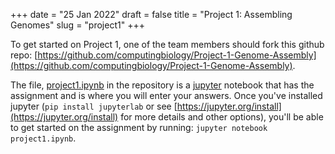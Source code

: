 +++
date = "25 Jan 2022"
draft = false
title = "Project 1: Assembling Genomes"
slug = "project1"
+++

To get started on Project 1, one of the team members should fork this github repo: [https://github.com/computingbiology/Project-1-Genome-Assembly](https://github.com/computingbiology/Project-1-Genome-Assembly).

The file, [project1.ipynb](https://github.com/computingbiology/Project-1-Genome-Assembly/blob/main/project1.ipynb) in the repository is a [jupyter](https://jupyter.org/) notebook that has the assignment and is where you will enter your answers. Once you've installed jupyter (`pip install jupyterlab` or see [https://jupyter.org/install](https://jupyter.org/install) for more details and other options), you'll be able to get started on the assignment by running: `jupyter notebook project1.ipynb`.


